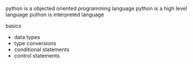 python is a objected oriented programming language
python is a high level language
puthon is interpreted language



basics
- data types
- type conversions
- conditional statements
- control statements
